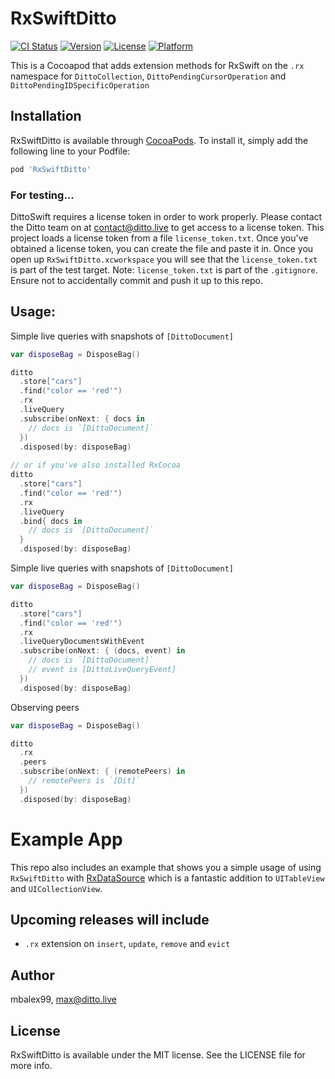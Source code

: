 # RxSwiftDitto

[![CI Status](https://img.shields.io/travis/2183729/RxSwiftDitto.svg?style=flat)](https://travis-ci.org/2183729/RxSwiftDitto)
[![Version](https://img.shields.io/cocoapods/v/RxSwiftDitto.svg?style=flat)](https://cocoapods.org/pods/RxSwiftDitto)
[![License](https://img.shields.io/cocoapods/l/RxSwiftDitto.svg?style=flat)](https://cocoapods.org/pods/RxSwiftDitto)
[![Platform](https://img.shields.io/cocoapods/p/RxSwiftDitto.svg?style=flat)](https://cocoapods.org/pods/RxSwiftDitto)

This is a Cocoapod that adds extension methods for RxSwift on the `.rx` namespace for `DittoCollection`, `DittoPendingCursorOperation` and `DittoPendingIDSpecificOperation`

## Installation

RxSwiftDitto is available through [CocoaPods](https://cocoapods.org). To install
it, simply add the following line to your Podfile:

```ruby
pod 'RxSwiftDitto'
```

### For testing...

DittoSwift requires a license token in order to work properly. Please contact the Ditto team on at [contact@ditto.live](mailto:contact@ditto.live) to get access to a license token. This project loads a license token from a file `license_token.txt`. Once you've obtained a license token, you can create the file and paste it in. Once you open up `RxSwiftDitto.xcworkspace` you will see that the `license_token.txt` is part of the test target. Note: `license_token.txt` is part of the `.gitignore`. Ensure not to accidentally commit and push it up to this repo. 

## Usage:

Simple live queries with snapshots of `[DittoDocument]`

```swift
var disposeBag = DisposeBag()

ditto
  .store["cars"]
  .find("color == 'red'")
  .rx
  .liveQuery
  .subscribe(onNext: { docs in
    // docs is `[DittoDocument]`
  })
  .disposed(by: disposeBag)
  
// or if you've also installed RxCocoa
ditto
  .store["cars"]
  .find("color == 'red'")
  .rx
  .liveQuery
  .bind{ docs in
    // docs is `[DittoDocument]`
  }
  .disposed(by: disposeBag)
```

Simple live queries with snapshots of `[DittoDocument]`

```swift
var disposeBag = DisposeBag()

ditto
  .store["cars"]
  .find("color == 'red'")
  .rx
  .liveQueryDocumentsWithEvent
  .subscribe(onNext: { (docs, event) in
    // docs is `[DittoDocument]`
    // event is [DittoLiveQueryEvent]
  })
  .disposed(by: disposeBag)
```

Observing peers

```swift
var disposeBag = DisposeBag()

ditto
  .rx
  .peers
  .subscribe(onNext: { (remotePeers) in
    // remotePeers is `[Dit]`
  })
  .disposed(by: disposeBag)
```

# Example App

This repo also includes an example that shows you a simple usage of using `RxSwiftDitto` with [RxDataSource](https://github.com/RxSwiftCommunity/RxDataSources) which is a fantastic addition to `UITableView` and `UICollectionView`.

## Upcoming releases will include

* `.rx` extension on `insert`, `update`, `remove` and `evict`

## Author

mbalex99, max@ditto.live

## License

RxSwiftDitto is available under the MIT license. See the LICENSE file for more info.
